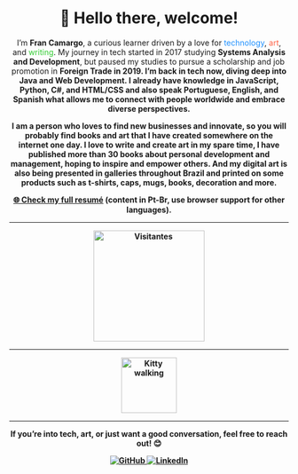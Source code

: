 <div align="center">
  <h1>👋 Hello there, welcome!</h1>
  <p>
    I’m <strong>Fran Camargo</strong>, a curious learner driven by a love for <span style="color:#1e90ff;">technology</span>, <span style="color:#ff6347;">art</span>, and <span style="color:#32cd32;">writing</span>. My journey in tech started in 2017 studying <strong>Systems Analysis and Development</strong>, but paused my studies to pursue a scholarship and job promotion in <strong>Foreign Trade<strong> in 2019. I’m back in tech now, diving deep into <strong>Java</strong> and <strong>Web Development</strong>. I already have knowledge in  <strong> JavaScript, Python, C#, and HTML/CSS</strong> and also speak <strong>Portuguese</strong>, <strong>English</strong>, and <strong>Spanish</strong> what allows me to connect with people worldwide and embrace diverse perspectives.
  </p>

<p>
I am a person who loves to find new businesses and innovate, so you will probably find books and art that I have created somewhere on the internet one day.
I love to write and create art in my spare time, I have published more than <strong>30 books</strong> about personal development and management, hoping to inspire and empower others. And my digital art is also being presented in galleries throughout Brazil and printed on some products such as t-shirts, caps, mugs, books, decoration and more.
</p>

</div>

<div align="center">
  <p><a href="https://francamargo.github.io/Resume_FranCamargo/" target="_blank">🌐 Check my full resumé</a> (content in Pt-Br, use browser support for other languages).</p>
</div>

---

<div align="center">
  <img src="https://hits.seeyoufarm.com/api/count/incr/badge.svg?url=https://github.com/FranCamargo/FranCamargo&title=Visitas&color=9b59b6&labelColor=ffffff" alt="Visitantes" width="200">
</div>

---

<div align="center">
  <img src="https://media.giphy.com/media/v6aOjy0Qo1fIA/giphy.gif" alt="Kitty walking" width="100">
</div>

---

<div align="center">
  <p>If you’re into tech, art, or just want a good conversation, feel free to reach out! 😊</p>
  <a href="https://github.com/FranCamargo" target="_blank">
    <img src="https://img.shields.io/github/followers/FranCamargo?style=social" alt="GitHub">
  </a>
  <a href="https://www.linkedin.com/in/francamargo/" target="_blank">
    <img src="https://img.shields.io/badge/LinkedIn-Connect-blue?logo=linkedin" alt="LinkedIn">
  </a>
</div>
